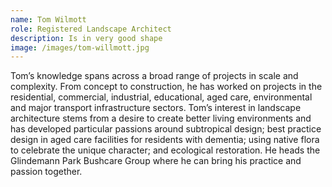 ```yaml
---
name: Tom Wilmott
role: Registered Landscape Architect
description: Is in very good shape
image: /images/tom-willmott.jpg
---
```

Tom’s knowledge spans across a broad range of projects in scale and complexity. From concept to construction, he has worked on projects in the residential, commercial, industrial, educational, aged care, environmental and major transport infrastructure sectors. Tom’s interest in landscape architecture stems from a desire to create better living environments and has developed particular passions around subtropical design; best practice design in aged care facilities for residents with dementia; using native flora to celebrate the unique character; and ecological restoration. He heads the Glindemann Park Bushcare Group where he can bring his practice and passion together.